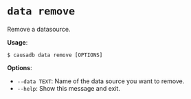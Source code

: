 # `data remove`

Remove a datasource.

**Usage**:

```console
$ causadb data remove [OPTIONS]
```

**Options**:

* `--data TEXT`: Name of the data source you want to remove.
* `--help`: Show this message and exit.


